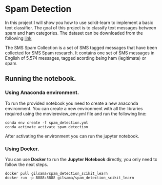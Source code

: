 # Spam Detection

In this project I will show you how to use scikit-learn to implement a basic text classifier. The goal of this project is to classify text messages between spam and ham categories. The dataset can be downloaded from the following [link](https://www.kaggle.com/uciml/sms-spam-collection-dataset)

The SMS Spam Collection is a set of SMS tagged messages that have been collected for SMS Spam research. It contains one set of SMS messages in English of 5,574 messages, tagged acording being ham (legitimate) or spam.
 
## Running the notebook.

### Using Anaconda environment.

To run the provided notebook you need to create a new anaconda environment. You can create a new environment with all the libraries required using the moviereview_env.yml file and run the following line:

    conda env create -f spam_detection.yml
    conda activate activate spam_detection
After activating the environment you can run the jupyter notebook.

### Using Docker.

You can use **Docker** to run the **Jupyter Notebook** directly, you only need to follow the next steps.

    docker pull gilsama/spam_detection_scikit_learn
    docker run -p 8888:8888 gilsama/spam_detection_scikit_learn
